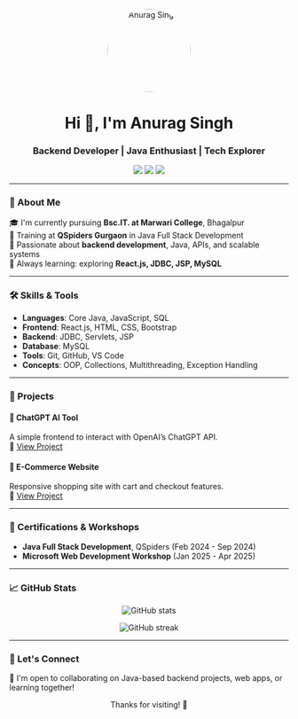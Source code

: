 <!-- GitHub Profile README -->

<p align="center">
  <img src="https://avatars.githubusercontent.com/u/your-github-id" alt="Anurag Singh" width="150" style="border-radius: 50%;">
</p>

<h1 align="center">Hi 👋, I'm Anurag Singh</h1>
<h3 align="center">Backend Developer | Java Enthusiast | Tech Explorer</h3>

<p align="center">
  <a href="mailto:anuragrajput9871595773@gmail.com"><img src="https://img.shields.io/badge/Email-D14836?style=for-the-badge&logo=gmail&logoColor=white"/></a>
  <a href="https://github.com/anuragsingh8076"><img src="https://img.shields.io/badge/GitHub-100000?style=for-the-badge&logo=github&logoColor=white"/></a>
  <a href="https://linkedin.com/in/anurag-singh-684b99258/"><img src="https://img.shields.io/badge/LinkedIn-0077B5?style=for-the-badge&logo=linkedin&logoColor=white"/></a>
</p>

---

### 🚀 About Me

🎓 I'm currently pursuing **Bsc.IT. at Marwari College**, Bhagalpur  
💼 Training at **QSpiders Gurgaon** in Java Full Stack Development  
🔧 Passionate about **backend development**, Java, APIs, and scalable systems  
🧠 Always learning: exploring **React.js, JDBC, JSP, MySQL**

---

### 🛠️ Skills & Tools

- **Languages**: Core Java, JavaScript, SQL  
- **Frontend**: React.js, HTML, CSS, Bootstrap  
- **Backend**: JDBC, Servlets, JSP  
- **Database**: MySQL  
- **Tools**: Git, GitHub, VS Code  
- **Concepts**: OOP, Collections, Multithreading, Exception Handling  

---

### 📘 Projects

#### 💬 ChatGPT AI Tool  
A simple frontend to interact with OpenAI’s ChatGPT API.  
🔗 [View Project](https://github.com/anuragsingh8076/ChatGpt-AI-Tool)

#### 🛒 E-Commerce Website  
Responsive shopping site with cart and checkout features.  
🔗 [View Project](https://github.com/anuragsingh8076/Ecomerce-Website)

---

### 🧪 Certifications & Workshops

- **Java Full Stack Development**, QSpiders (Feb 2024 - Sep 2024)  
- **Microsoft Web Development Workshop** (Jan 2025 - Apr 2025)

---

### 📈 GitHub Stats

<p align="center">
  <img src="https://github-readme-stats.vercel.app/api?username=anuragsingh8076&show_icons=true&theme=radical" alt="GitHub stats"/>
</p>

<p align="center">
  <img src="https://github-readme-streak-stats.herokuapp.com/?user=anuragsingh8076&theme=radical" alt="GitHub streak"/>
</p>

---

### 🤝 Let's Connect

💬 I'm open to collaborating on Java-based backend projects, web apps, or learning together!

<p align="center">Thanks for visiting! 🌟</p>



